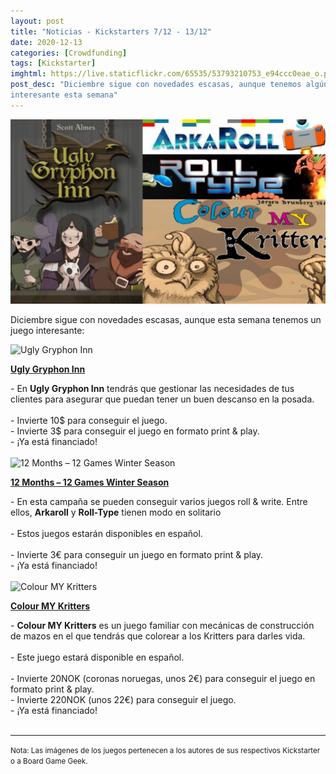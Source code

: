 ```yaml
---
layout: post
title: "Noticias - Kickstarters 7/12 - 13/12"
date: 2020-12-13
categories: [Crowdfunding]
tags: [Kickstarter]
imghtml: https://live.staticflickr.com/65535/53793210753_e94ccc0eae_o.png
post_desc: "Diciembre sigue con novedades escasas, aunque tenemos algún juego
interesante esta semana"
---
```


![](https://raw.githubusercontent.com/mazmorreoensolitario/public-images/master/crowdfunding/crowdfunding-20-1207-1213.jpg)

Diciembre sigue con novedades escasas, aunque esta semana tenemos un juego
interesante:

<div class="row">
    <div class="col-md-3">
        <img width="200" height="200"
            src="https://cf.geekdo-images.com/hPZdbeObUhy5wJ2vV9xUrg__imagepage/img/YzMQESN-4_Im4xDqU9_eS_EuQgI=/fit-in/900x600/filters:no_upscale():strip_icc()/pic5836225.png"
            class="img-thumbnail" alt="Ugly Gryphon Inn">
    </div>
    <div class="col-md-9">
        <p>
            <a target="_blank" 
                href=" https://www.kickstarter.com/projects/239309591/ugly-gryphon-inn?ref=mazmorreoensolitario">
            <strong>Ugly Gryphon Inn</strong>
            </a>
        </p>
        - En <strong>Ugly Gryphon Inn</strong> tendrás que gestionar las
        necesidades de tus clientes para asegurar que puedan tener un buen
        descanso en la posada. 
        <br>
        <br>
	         - Invierte 10$ para conseguir el juego.<br>
             - Invierte 3$ para conseguir el juego en formato print & play.<br>
         - ¡Ya está financiado!
    </div>
</div>
<br>

<div class="row">
    <div class="col-md-3">
        <img width="200" height="200"
            src="https://ksr-ugc.imgix.net/assets/031/589/999/1f2699eae8b46fba71ad9c1ccee9fe39_original.jpeg?ixlib=rb-2.1.0&w=680&fit=max&v=1606709094&auto=format&frame=1&q=92&s=643aba75596b4e31cf2dd49434868f9b"
            class="img-thumbnail" alt="12 Months – 12 Games Winter Season">
    </div>
    <div class="col-md-9">
        <p>
            <a target="_blank" 
                href="hhttps://www.kickstarter.com/projects/printandfun/12-months-12-games-winter-season?ref=mazmorreoensolitario">
            <strong>12 Months – 12 Games Winter Season</strong>
            </a>
        </p>
        - En esta campaña se pueden conseguir varios juegos roll & write. Entre
        ellos, <strong>Arkaroll</strong> y <strong>Roll-Type</strong> tienen
        modo en solitario
        <br>
        <br>
	        - Estos juegos estarán disponibles en español.
            <br>
            <br>
         - Invierte 3€ para conseguir un juego en formato print & play.<br>
         - ¡Ya está financiado!
    </div>
</div>
<br>

<div class="row">
    <div class="col-md-3">
        <img width="200" height="200"
            src="https://cf.geekdo-images.com/tcmJ7D1clp_imvN9zNWGEA__imagepage/img/hU3odmauUT1eF89g5B1XlbAI8zI=/fit-in/900x600/filters:no_upscale():strip_icc()/pic5258919.png"
            class="img-thumbnail" alt="Colour MY Kritters">
    </div>
    <div class="col-md-9">
        <p>
            <a target="_blank" 
                href="https://www.kickstarter.com/projects/simplicatus-games/colour-my-kritters?ref=mazmorreoensolitario">
            <strong>Colour MY Kritters</strong>
            </a>
        </p>
        - <strong>Colour MY Kritters</strong> es un juego familiar con
        mecánicas de construcción de mazos en el que tendrás que colorear a los
        Kritters para darles vida.
        <br>
        <br>
	        - Este juego estará disponible en español.
            <br>
            <br>
         - Invierte 20NOK (coronas noruegas, unos 2€) para conseguir el juego
           en formato print & play.<br>
         - Invierte 220NOK (unos 22€) para conseguir el juego.<br>
         - ¡Ya está financiado!
    </div>
</div>
<br>


<hr>

<small>Nota: Las imágenes de los juegos pertenecen a los autores de sus
respectivos Kickstarter o a Board Game Geek.</small>
